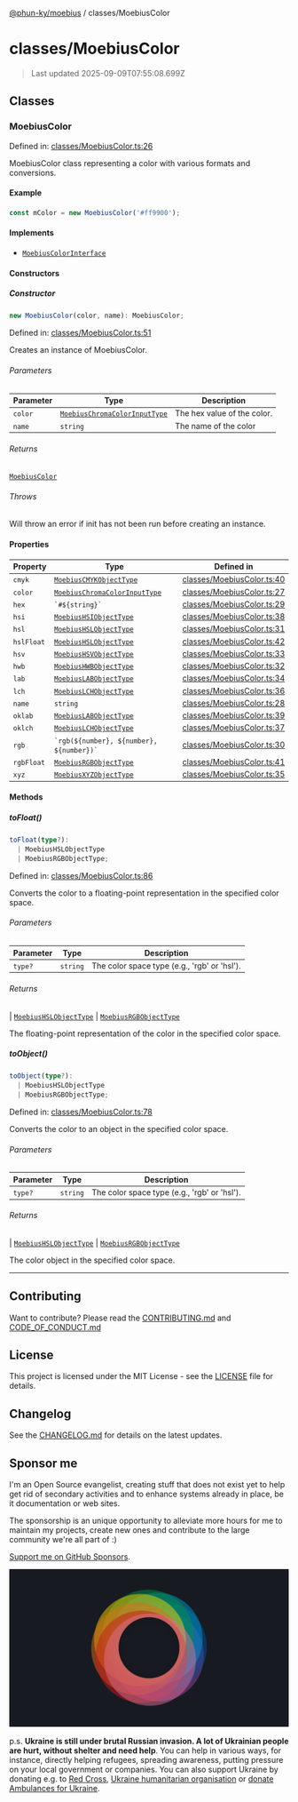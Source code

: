 [@phun-ky/moebius](../README.md) / classes/MoebiusColor

# classes/MoebiusColor

> Last updated 2025-09-09T07:55:08.699Z

##

## Classes

### MoebiusColor

Defined in: [classes/MoebiusColor.ts:26](https://github.com/phun-ky/moebius/blob/main/src/classes/MoebiusColor.ts#L26)

MoebiusColor class representing a color with various formats and conversions.

#### Example

```ts
const mColor = new MoebiusColor('#ff9900');
```

#### Implements

- [`MoebiusColorInterface`](../types.md#moebiuscolorinterface)

#### Constructors

##### Constructor

```ts
new MoebiusColor(color, name): MoebiusColor;
```

Defined in: [classes/MoebiusColor.ts:51](https://github.com/phun-ky/moebius/blob/main/src/classes/MoebiusColor.ts#L51)

Creates an instance of MoebiusColor.

###### Parameters

| Parameter | Type                                                                     | Description                 |
| --------- | ------------------------------------------------------------------------ | --------------------------- |
| `color`   | [`MoebiusChromaColorInputType`](../types.md#moebiuschromacolorinputtype) | The hex value of the color. |
| `name`    | `string`                                                                 | The name of the color       |

###### Returns

[`MoebiusColor`](#moebiuscolor)

###### Throws

Will throw an error if init has not been run before creating an instance.

#### Properties

| Property                         | Type                                                                     | Defined in                                                                                                 |
| -------------------------------- | ------------------------------------------------------------------------ | ---------------------------------------------------------------------------------------------------------- |
| <a id="cmyk"></a> `cmyk`         | [`MoebiusCMYKObjectType`](../types.md#moebiuscmykobjecttype)             | [classes/MoebiusColor.ts:40](https://github.com/phun-ky/moebius/blob/main/src/classes/MoebiusColor.ts#L40) |
| <a id="color"></a> `color`       | [`MoebiusChromaColorInputType`](../types.md#moebiuschromacolorinputtype) | [classes/MoebiusColor.ts:27](https://github.com/phun-ky/moebius/blob/main/src/classes/MoebiusColor.ts#L27) |
| <a id="hex"></a> `hex`           | `` `#${string}` ``                                                       | [classes/MoebiusColor.ts:29](https://github.com/phun-ky/moebius/blob/main/src/classes/MoebiusColor.ts#L29) |
| <a id="hsi"></a> `hsi`           | [`MoebiusHSIObjectType`](../types.md#moebiushsiobjecttype)               | [classes/MoebiusColor.ts:38](https://github.com/phun-ky/moebius/blob/main/src/classes/MoebiusColor.ts#L38) |
| <a id="hsl"></a> `hsl`           | [`MoebiusHSLObjectType`](../types.md#moebiushslobjecttype)               | [classes/MoebiusColor.ts:31](https://github.com/phun-ky/moebius/blob/main/src/classes/MoebiusColor.ts#L31) |
| <a id="hslfloat"></a> `hslFloat` | [`MoebiusHSLObjectType`](../types.md#moebiushslobjecttype)               | [classes/MoebiusColor.ts:42](https://github.com/phun-ky/moebius/blob/main/src/classes/MoebiusColor.ts#L42) |
| <a id="hsv"></a> `hsv`           | [`MoebiusHSVObjectType`](../types.md#moebiushsvobjecttype)               | [classes/MoebiusColor.ts:33](https://github.com/phun-ky/moebius/blob/main/src/classes/MoebiusColor.ts#L33) |
| <a id="hwb"></a> `hwb`           | [`MoebiusHWBObjectType`](../types.md#moebiushwbobjecttype)               | [classes/MoebiusColor.ts:32](https://github.com/phun-ky/moebius/blob/main/src/classes/MoebiusColor.ts#L32) |
| <a id="lab"></a> `lab`           | [`MoebiusLABObjectType`](../types.md#moebiuslabobjecttype)               | [classes/MoebiusColor.ts:34](https://github.com/phun-ky/moebius/blob/main/src/classes/MoebiusColor.ts#L34) |
| <a id="lch"></a> `lch`           | [`MoebiusLCHObjectType`](../types.md#moebiuslchobjecttype)               | [classes/MoebiusColor.ts:36](https://github.com/phun-ky/moebius/blob/main/src/classes/MoebiusColor.ts#L36) |
| <a id="name"></a> `name`         | `string`                                                                 | [classes/MoebiusColor.ts:28](https://github.com/phun-ky/moebius/blob/main/src/classes/MoebiusColor.ts#L28) |
| <a id="oklab"></a> `oklab`       | [`MoebiusLABObjectType`](../types.md#moebiuslabobjecttype)               | [classes/MoebiusColor.ts:39](https://github.com/phun-ky/moebius/blob/main/src/classes/MoebiusColor.ts#L39) |
| <a id="oklch"></a> `oklch`       | [`MoebiusLCHObjectType`](../types.md#moebiuslchobjecttype)               | [classes/MoebiusColor.ts:37](https://github.com/phun-ky/moebius/blob/main/src/classes/MoebiusColor.ts#L37) |
| <a id="rgb"></a> `rgb`           | `` `rgb(${number}, ${number}, ${number})` ``                             | [classes/MoebiusColor.ts:30](https://github.com/phun-ky/moebius/blob/main/src/classes/MoebiusColor.ts#L30) |
| <a id="rgbfloat"></a> `rgbFloat` | [`MoebiusRGBObjectType`](../types.md#moebiusrgbobjecttype)               | [classes/MoebiusColor.ts:41](https://github.com/phun-ky/moebius/blob/main/src/classes/MoebiusColor.ts#L41) |
| <a id="xyz"></a> `xyz`           | [`MoebiusXYZObjectType`](../types.md#moebiusxyzobjecttype)               | [classes/MoebiusColor.ts:35](https://github.com/phun-ky/moebius/blob/main/src/classes/MoebiusColor.ts#L35) |

#### Methods

##### toFloat()

```ts
toFloat(type?):
  | MoebiusHSLObjectType
  | MoebiusRGBObjectType;
```

Defined in: [classes/MoebiusColor.ts:86](https://github.com/phun-ky/moebius/blob/main/src/classes/MoebiusColor.ts#L86)

Converts the color to a floating-point representation in the specified color space.

###### Parameters

| Parameter | Type     | Description                                  |
| --------- | -------- | -------------------------------------------- |
| `type?`   | `string` | The color space type (e.g., 'rgb' or 'hsl'). |

###### Returns

\| [`MoebiusHSLObjectType`](../types.md#moebiushslobjecttype)
\| [`MoebiusRGBObjectType`](../types.md#moebiusrgbobjecttype)

The floating-point representation of the color in the specified color space.

##### toObject()

```ts
toObject(type?):
  | MoebiusHSLObjectType
  | MoebiusRGBObjectType;
```

Defined in: [classes/MoebiusColor.ts:78](https://github.com/phun-ky/moebius/blob/main/src/classes/MoebiusColor.ts#L78)

Converts the color to an object in the specified color space.

###### Parameters

| Parameter | Type     | Description                                  |
| --------- | -------- | -------------------------------------------- |
| `type?`   | `string` | The color space type (e.g., 'rgb' or 'hsl'). |

###### Returns

\| [`MoebiusHSLObjectType`](../types.md#moebiushslobjecttype)
\| [`MoebiusRGBObjectType`](../types.md#moebiusrgbobjecttype)

The color object in the specified color space.

---

## Contributing

Want to contribute? Please read the [CONTRIBUTING.md](https://github.com/phun-ky/moebius/blob/main/CONTRIBUTING.md) and [CODE_OF_CONDUCT.md](https://github.com/phun-ky/moebius/blob/main/CODE_OF_CONDUCT.md)

## License

This project is licensed under the MIT License - see the [LICENSE](https://github.com/phun-ky/moebius/blob/main/LICENSE) file for details.

## Changelog

See the [CHANGELOG.md](https://github.com/phun-ky/moebius/blob/main/CHANGELOG.md) for details on the latest updates.

## Sponsor me

I'm an Open Source evangelist, creating stuff that does not exist yet to help get rid of secondary activities and to enhance systems already in place, be it documentation or web sites.

The sponsorship is an unique opportunity to alleviate more hours for me to maintain my projects, create new ones and contribute to the large community we're all part of :)

[Support me on GitHub Sponsors](https://github.com/sponsors/phun-ky).

![logo](https://github.com/phun-ky/moebius/blob/main/public/images/logo/logo-ring.png?raw=true)

p.s. **Ukraine is still under brutal Russian invasion. A lot of Ukrainian people are hurt, without shelter and need help**. You can help in various ways, for instance, directly helping refugees, spreading awareness, putting pressure on your local government or companies. You can also support Ukraine by donating e.g. to [Red Cross](https://www.icrc.org/en/donate/ukraine), [Ukraine humanitarian organisation](https://savelife.in.ua/en/donate-en/#donate-army-card-weekly) or [donate Ambulances for Ukraine](https://www.gofundme.com/f/help-to-save-the-lives-of-civilians-in-a-war-zone).
